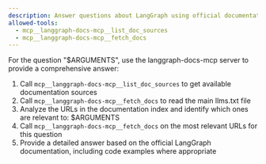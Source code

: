 ```yaml
---
description: Answer questions about LangGraph using official documentation
allowed-tools:
  - mcp__langgraph-docs-mcp__list_doc_sources
  - mcp__langgraph-docs-mcp__fetch_docs
---
```


For the question "$ARGUMENTS", use the langgraph-docs-mcp server to provide a comprehensive answer:

1. Call `mcp__langgraph-docs-mcp__list_doc_sources` to get available documentation sources
2. Call `mcp__langgraph-docs-mcp__fetch_docs` to read the main llms.txt file
3. Analyze the URLs in the documentation index and identify which ones are relevant to: $ARGUMENTS
4. Call `mcp__langgraph-docs-mcp__fetch_docs` on the most relevant URLs for this question
5. Provide a detailed answer based on the official LangGraph documentation, including code examples where appropriate
